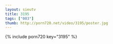 ```yaml
--- 
layout: sieutv
title: 3195
tags: ["003"]
thumb: http://porn720.net/video/3195/poster.jpg
---
```

{% include porn720 key="3195" %} 
